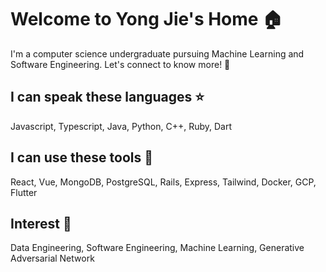 # Welcome to Yong Jie's Home 🏠

I'm a computer science undergraduate pursuing Machine Learning and Software Engineering. Let's connect to know more! 👐

## I can speak these languages ⭐

Javascript, Typescript, Java, Python, C++, Ruby, Dart

## I can use these tools 🔨

React, Vue, MongoDB, PostgreSQL, Rails, Express, Tailwind, Docker, GCP, Flutter

## Interest 💖

Data Engineering, Software Engineering, Machine Learning, Generative Adversarial Network

